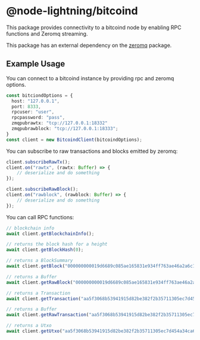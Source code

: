 # @node-lightning/bitcoind

This package provides connectivity to a bitcoind node by enabling RPC functions
and Zeromq streaming.

This package has an external dependency on the
[zeromq](https://www.npmjs.com/package/zeromq) package.

## Example Usage

You can connect to a bitcoind instance by providing rpc and zeromq options.

```typescript
const bitciondOptions = {
  host: "127.0.0.1",
  port: 8333,
  rpcuser: "user",
  rpcpassword: "pass",
  zmqpubrawtx: "tcp://127.0.0.1:18332"
  zmqpubrawblock: "tcp://127.0.0.1:18333";
}
const client = new BitcoindClient(bitcoindOptions);
```

You can subscribe to raw transactions and blocks emitted by zeromq:

```typescript
client.subscribeRawTx();
client.on("rawtx", (rawtx: Buffer) => {
    // deserialize and do something
});
```

```typescript
client.subscribeRawBlock();
client.on("rawblock", (rawblock: Buffer) => {
    // deserialize and do something
});
```

You can call RPC functions:

```typescript
// blockchain info
await client.getBlockchainInfo();

// returns the block hash for a height
await client.getBlockHash(0);

// returns a BlockSummary
await client.getBlock("000000000019d6689c085ae165831e934ff763ae46a2a6c172b3f1b60a8ce26f");

// returns a Buffer
await client.getRawBlock("000000000019d6689c085ae165831e934ff763ae46a2a6c172b3f1b60a8ce26f");

// returns a Transaction
await client.getTransaction("aa5f3068b53941915d82be382f2b35711305ec7d454a34ca69f8897510db7ab8");

// returns a Buffer
await client.getRawTransaction("aa5f3068b53941915d82be382f2b35711305ec7d454a34ca69f8897510db7ab8");

// returns a Utxo
await client.getUtxo("aa5f3068b53941915d82be382f2b35711305ec7d454a34ca69f8897510db7ab8", 0);
```
